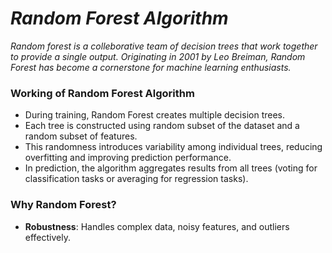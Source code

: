 # _Random Forest Algorithm_

_Random forest is a colleborative team of decision trees that work together to provide a single output. Originating in 2001 by Leo Breiman, Random Forest has become a cornerstone for machine learning enthusiasts._

### Working of Random Forest Algorithm
- During training, Random Forest creates multiple decision trees.
- Each tree is constructed using random subset of the dataset and a random subset of features.
- This randomness introduces variability among individual trees, reducing overfitting and improving prediction performance.
- In prediction, the algorithm aggregates results from all trees (voting for classification tasks or averaging for regression tasks).

### Why Random Forest?
- **Robustness**: Handles complex data, noisy features, and outliers effectively.
